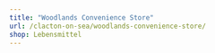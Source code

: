 ```yaml
---
title: "Woodlands Convenience Store"
url: /clacton-on-sea/woodlands-convenience-store/
shop: Lebensmittel
---
```


